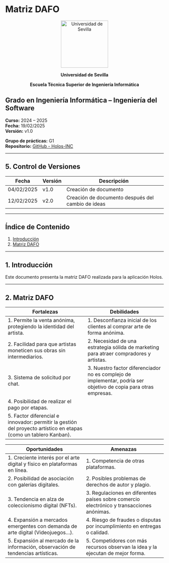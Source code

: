# Matriz DAFO

<p align="center">
  <img src="/img/universidad-de-sevilla-logo.png" alt="Universidad de Sevilla" width="150"/>
</p>
<p align="center">
  <strong>Universidad de Sevilla</strong> 
</p>
<p align="center">
  <strong>Escuela Técnica Superior de Ingeniería Informática</strong>  
</p>

## **Grado en Ingeniería Informática – Ingeniería del Software**

**Curso:** 2024 – 2025  
**Fecha:** 19/02/2025  
**Versión:** v1.0  

**Grupo de prácticas:** G1  
**Repositorio:** [GitHub - Holos-INC](https://github.com/Holos-INC)

---

## 5. Control de Versiones

| Fecha       | Versión | Descripción           |
|------------|---------|-----------------------|
| 04/02/2025 | v1.0    | Creación de documento |
| 12/02/2025 | v2.0    | Creación de documento después del cambio de ideas |

---

## Índice de Contenido
1. [Introducción](#1-introducción)
2. [Matriz DAFO](#2-matriz-DAFO)

---

## 1. Introducción
Este documento presenta la matriz DAFO realizada para la aplicación Holos.

---

## 2. Matriz DAFO

| **Fortalezas** | **Debilidades** |
|---------------|---------------|
| 1. Permite la venta anónima, protegiendo la identidad del artista. | 1. Desconfianza inicial de los clientes al comprar arte de forma anónima. |
| 2. Facilidad para que artistas moneticen sus obras sin intermediarios. | 2. Necesidad de una estrategia sólida de marketing para atraer compradores y artistas. |
| 3. Sistema de solicitud por chat. | 3. Nuestro factor diferenciador no es complejo de implementar, podría ser objetivo de copia para otras empresas. |
| 4. Posibilidad de realizar el pago por etapas. | |
| 5. Factor diferencial e innovador: permitir la gestión del proyecto artístico en etapas (como un tablero Kanban). | |

| **Oportunidades** | **Amenazas** |
|---------------|---------------|
| 1. Creciente interés por el arte digital y físico en plataformas en línea. | 1. Competencia de otras plataformas. |
| 2. Posibilidad de asociación con galerías digitales. | 2. Posibles problemas de derechos de autor y plagio. |
| 3. Tendencia en alza de coleccionismo digital (NFTs). | 3. Regulaciones en diferentes países sobre comercio electrónico y transacciones anónimas. |
| 4. Expansión a mercados emergentes con demanda de arte digital (Videojuegos…). | 4. Riesgo de fraudes o disputas por incumplimiento en entregas o calidad. |
| 5. Expansión al mercado de la información, observación de tendencias artísticas. | 5. Competidores con más recursos observan la idea y la ejecutan de mejor forma. |

